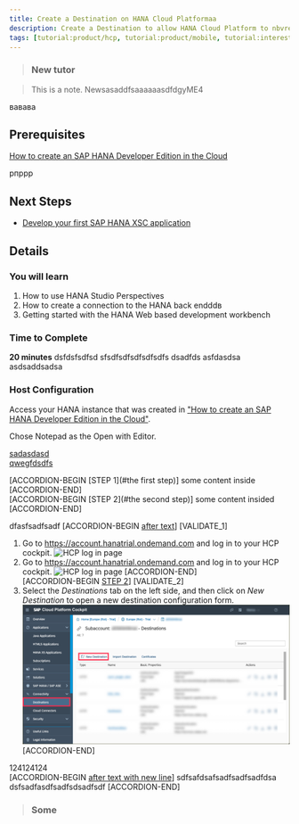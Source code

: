 ```yaml
---
title: Create a Destination on HANA Cloud Platformaa
description: Create a Destination to allow HANA Cloud Platform to nbvread/write data
tags: [tutorial:product/hcp, tutorial:product/mobile, tutorial:interest/gettingstarted]
---
```


>### New tutor

>This is a note. NewsasaddfsaaaaaasdfdgуМЕ4

вавава
## Prerequisites  
[How to create an SAP HANA Developer Edition in the Cloud](http://go.sap.com/developer/tutorials/hana-setup-cloud.html)

рпррр
## Next Steps
- [Develop your first SAP HANA XSC application](http://go.sap.com/developer/tutorials/hana-web-development-workbench.html)

 
## Details
### You will learn  
1. How to use HANA Studio Perspectives
2. How to create a connection to the HANA back endddв
3. Getting started with the HANA Web based development workbench


### Time to Complete
**20 minutes** dsfdsfsdfsd sfsdfsdfsdfsdfsdfs dsadfds asfdasdsa asdsaddsadsa

### Host Configuration
Access your HANA instance that was created in ["How to create an SAP HANA Developer Edition in the Cloud"](http://go.sap.com/developer/tutorials/hana-setup-cloud.html).

Chose Notepad as the Open with Editor.

[sadasdasd](/sdasdasdasd/)         
[qwegfdsdfs](#sdasasdfasdasdasd)


[ACCORDION-BEGIN [STEP 1](#the first step)] some content inside [ACCORDION-END]    
[ACCORDION-BEGIN [STEP 2](#the second step)] some content insided [ACCORDION-END]

dfasfsadfsadf
[ACCORDION-BEGIN [after text](#step1)]
[VALIDATE_1]
1. Go to <https://account.hanatrial.ondemand.com> and log in to your HCP cockpit.
![HCP log in page](https://raw.githubusercontent.com/SAPDocuments/Tutorials/master/tutorials/hcp-create-destination/mob1-1_1.png)
1. Go to <https://account.hanatrial.ondemand.com> and log in to your HCP cockpit.
![HCP log in page](https://raw.githubusercontent.com/SAPDocuments/Tutorials/master/tutorials/hcp-create-destination/mob1-1_1.png)
[ACCORDION-END]      
[ACCORDION-BEGIN [STEP 2](#step2)]
[VALIDATE_2]
2. Select the *Destinations* tab on the left side, and then click on *New Destination* to open a new destination configuration form.
![Web IDE Destination tab](https://raw.githubusercontent.com/SAPDocuments/Tutorials/master/tutorials/hcp-create-destination/mob1-1_2.png)
[ACCORDION-END]

124124124     
[ACCORDION-BEGIN [after text with new line](#step1)]
sdfsafdsafsadfsadfsadfdsa
dsfsadfasdfsadfsdsadfsdf
[ACCORDION-END]

>### Some 



